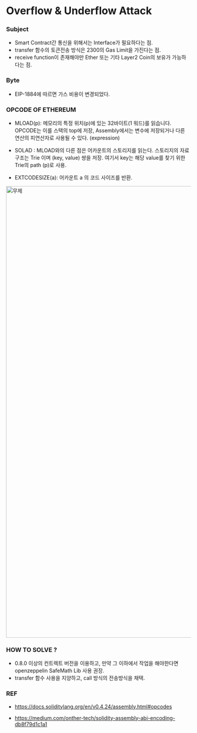 # Overflow & Underflow Attack

### Subject
- Smart Contract간 통신을 위해서는 Interface가 필요하다는 점.
- transfer 함수의 토큰전송 방식은 2300의 Gas Limit을 가진다는 점.
- receive function이 존재해야만 Ether 또는 기타 Layer2 Coin의 보유가 가능하다는 점. 

### Byte
- EIP-1884에 따르면 가스 비용이 변경되었다.

### OPCODE OF ETHEREUM

- MLOAD(p): 메모리의 특정 위치(p)에 있는 32바이트(1 워드)를 읽습니다. OPCODE는 이를 스택의 top에 저장, Assembly에서는 변수에 저장되거나 다른 연산의 피연산자로 사용될 수 있다. (expression)

- SOLAD : MLOAD와의 다른 점은 어카운트의 스토리지를 읽는다. 스토리지의 자료구조는 Trie 이며 (key, value) 쌍을 저장. 여기서 key는 해당 value를 찾기 위한 Trie의 path (p)로 사용.

- EXTCODESIZE(a): 어카운트 a 의 코드 사이즈를 반환. 

<img width="1228" alt="무제" src="https://user-images.githubusercontent.com/66409384/175953849-96198e49-3ec6-4ea0-8661-78179d40484e.png">


### HOW TO SOLVE ?
- 0.8.0 이상의 컨트렉트 버전을 이용하고, 만약 그 이하에서 작업을 해야한다면 openzeppelin SafeMath Lib 사용 권장.
- transfer 함수 사용을 지양하고, call 방식의 전송방식을 채택.


### REF
- https://docs.soliditylang.org/en/v0.4.24/assembly.html#opcodes

- https://medium.com/onther-tech/solidity-assembly-abi-encoding-db8f79d1c1a1
